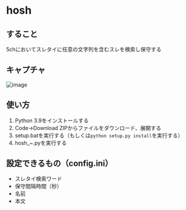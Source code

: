 # hosh
## すること
5chにおいてスレタイに任意の文字列を含むスレを検索し保守する
## キャプチャ
![image](https://user-images.githubusercontent.com/49256667/97784682-9ec26c00-1be3-11eb-97fa-aa248248933b.png)
## 使い方
1. Python 3.9をインストールする
2. Code→Download ZIPからファイルをダウンロード、展開する
3. setup.batを実行する（もしくは`python setup.py install`を実行する）
4. hosh_~.pyを実行する
## 設定できるもの（config.ini）
* スレタイ検索ワード
* 保守間隔時間（秒）
* 名前
* 本文